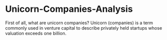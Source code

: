 # Unicorn-Companies-Analysis

First of all, what are unicorn companies? 
Unicorn (companies) is a term commonly used in venture capital to describe privately held startups whose valuation exceeds one billion.
